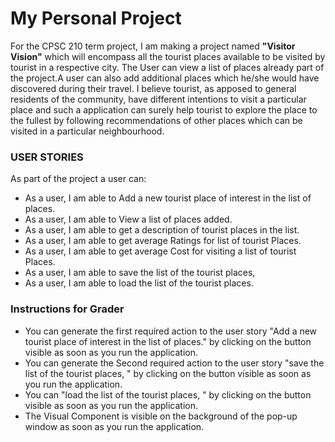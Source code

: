 # My Personal Project

For the CPSC 210 term project, I am making a project named **"Visitor Vision"** which will
encompass all the tourist places available to be visited by tourist in a respective city.
The User can view a list of places already part of the project.A user can also add additional places
which he/she would have discovered during their travel.
I believe tourist, as apposed to general residents of the community,
have different intentions to visit a particular place and such a application can surely
help tourist to explore the place to the fullest by following recommendations of other places which can be visited in a particular neighbourhood.

### USER STORIES


As part of the project a user can:
- As a user, I am able to Add a new tourist place of interest in the list of places. 
- As a user, I am able to View a list of places added.
- As a user, I am able to get a description of tourist places in the list.
- As a user, I am able to get average Ratings for list of tourist Places.
- As a user, I am able to get average Cost for visiting a list of tourist Places.
- As a user, I am able to save the list of the tourist places, 
- As a user, I am able to load the list of the tourist places.




### Instructions for Grader


- You can generate the first required action to the user story "Add a new tourist 
  place of interest in the list of places." by clicking on the button visible as soon as you run the application.
- You can generate the Second required action to the user story "save the list of the tourist places, " 
  by clicking on the button visible as soon as you run the application.
- You can "load the list of the tourist places, " by clicking on the button visible as soon as you run the application.
- The Visual Component is visible on the background of the pop-up window as soon as you run the application.


